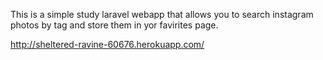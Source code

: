 This is a simple study laravel webapp that allows you to search instagram photos by tag and store them in yor favirites page.

http://sheltered-ravine-60676.herokuapp.com/